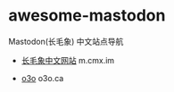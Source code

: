 # awesome-mastodon
Mastodon(长毛象) 中文站点导航

- [长毛象中文网站](https://m.cmx.im) m.cmx.im

- [o3o](https://o3o.ca) o3o.ca
